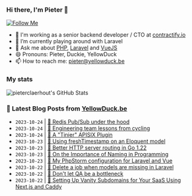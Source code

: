 ### Hi there, I'm Pieter 👋  
[![Follow Me](https://img.shields.io/github/followers/pieterclaerhout?label=Follow&style=social)](https://github.com/pieterclaerhout)

- 🏢 I'm working as a senior backend developer / CTO at [contractify.io](https://contractify.io)
- 🌱 I’m currently playing around with Laravel
- 💬 Ask me about [PHP](https://php.net), [Laravel](http://laravel.com) and [VueJS](https://vuejs.org)
- 😄 Pronouns: Pieter, Duckie, YellowDuck
- 📫 How to reach me: pieter@yellowduck.be

### My stats

![pieterclaerhout's GitHub Stats](https://github-readme-stats.vercel.app/api?username=pieterclaerhout&show_icons=true&count_private=true&line_height=40)

### 📩 Latest Blog Posts from [YellowDuck.be](https://www.yellowduck.be/)
<!-- BLOG-POST-LIST:START -->
- `2023-10-24` | [🔗 Redis Pub/Sub under the hood](https://www.yellowduck.be/posts/redis-pub-sub-under-the-hood)  
- `2023-10-24` | [🔗 Engineering team lessons from cycling](https://www.yellowduck.be/posts/engineering-team-lessons-from-cycling)  
- `2023-10-24` | [🔗 A &quot;Tinier&quot; APISIX Plugin](https://www.yellowduck.be/posts/a-tinier-apisix-plugin)  
- `2023-10-23` | [🐥 Using freshTimestamp on an Eloquent model](https://www.yellowduck.be/posts/using-freshtimestamp-on-an-eloquent-model)  
- `2023-10-23` | [🔗 Better HTTP server routing in Go 1.22](https://www.yellowduck.be/posts/better-http-server-routing-in-go-1-22)  
- `2023-10-23` | [🔗 On the Importance of Naming in Programming](https://www.yellowduck.be/posts/on-the-importance-of-naming-in-programming)  
- `2023-10-23` | [🔗 My PhpStorm configuration for Laravel and Vue](https://www.yellowduck.be/posts/my-phpstorm-configuration-for-laravel-and-vue)  
- `2023-10-22` | [🐥 Delete a job when models are missing in Laravel](https://www.yellowduck.be/posts/delete-a-job-when-models-are-missing-in-laravel)  
- `2023-10-22` | [🔗 Don&#39;t let QA be a bottleneck](https://www.yellowduck.be/posts/dont-let-qa-be-a-bottleneck)  
- `2023-10-22` | [🔗 Setting Up Vanity Subdomains for Your SaaS Using Next.js and Caddy](https://www.yellowduck.be/posts/setting-up-vanity-subdomains-for-your-saas-using-next-js-and-caddy-logsnag)  

<!-- BLOG-POST-LIST:END -->
